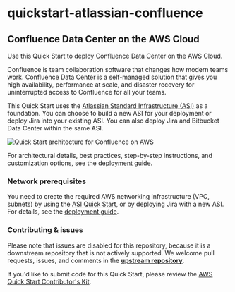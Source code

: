 # quickstart-atlassian-confluence
## Confluence Data Center on the AWS Cloud

Use this Quick Start to deploy Confluence Data Center on the AWS Cloud.

Confluence is team collaboration software that changes how modern teams work. Confluence Data Center is a self-managed solution that gives you high availability, performance at scale, and disaster recovery for uninterrupted access to Confluence for all your teams.

This Quick Start uses the [Atlassian Standard Infrastructure (ASI)](https://fwd.aws/xYyYy) as a foundation. You can choose to build a new ASI for your deployment or deploy Jira into your existing ASI. You can also deploy Jira and Bitbucket Data Center within the same ASI.

![Quick Start architecture for Confluence on AWS](https://d0.awsstatic.com/partner-network/QuickStart/datasheets/confluence-on-aws-architecture.png)

For architectural details, best practices, step-by-step instructions, and customization options, see the 
[deployment guide](https://fwd.aws/kBpWN).

### Network prerequisites

You need to create the required AWS networking infrastructure
(VPC, subnets) by using the [ASI Quick Start](https://fwd.aws/xYyYy), or by deploying Jira with a new ASI.
For details, see the [deployment guide](https://fwd.aws/kBpWN).

### Contributing & issues

Please note that issues are disabled for this repository, because it is a
downstream repository that is not actively supported.
We welcome pull requests, issues, and comments in the **[upstream repository](https://bitbucket.org/atlassian/atlassian-aws-deployment/src/master/quickstarts/)**.

If you'd like to submit code for this Quick Start, please review the [AWS Quick Start Contributor's Kit](https://aws-quickstart.github.io/). 
